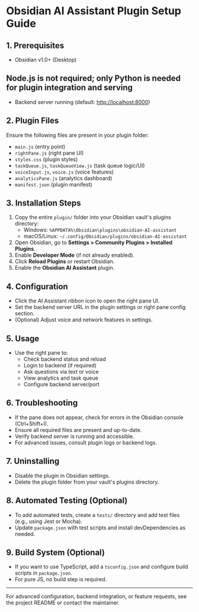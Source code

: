 
# Obsidian AI Assistant Plugin Setup Guide

## 1. Prerequisites

- Obsidian v1.0+ (Desktop)

## Node.js is not required; only Python is needed for plugin integration and serving

- Backend server running (default: <http://localhost:8000>)

## 2. Plugin Files

Ensure the following files are present in your plugin folder:

- `main.js` (entry point)
- `rightPane.js` (right pane UI)
- `styles.css` (plugin styles)
- `taskQueue.js`, `taskQueueView.js` (task queue logic/UI)
- `voiceInput.js`, `voice.js` (voice features)
- `analyticsPane.js` (analytics dashboard)
- `manifest.json` (plugin manifest)

## 3. Installation Steps

1. Copy the entire `plugin/` folder into your Obsidian vault's plugins directory:
   - Windows: `%APPDATA%\Obsidian\plugins\obsidian-AI-assistant`
   - macOS/Linux: `~/.config/Obsidian/plugins/obsidian-AI-assistant`
2. Open Obsidian, go to **Settings > Community Plugins > Installed Plugins**.
3. Enable **Developer Mode** (if not already enabled).
4. Click **Reload Plugins** or restart Obsidian.
5. Enable the **Obsidian AI Assistant** plugin.

## 4. Configuration

- Click the AI Assistant ribbon icon to open the right pane UI.
- Set the backend server URL in the plugin settings or right pane config section.
- (Optional) Adjust voice and network features in settings.

## 5. Usage

- Use the right pane to:
  - Check backend status and reload
  - Login to backend (if required)
  - Ask questions via text or voice
  - View analytics and task queue
  - Configure backend server/port

## 6. Troubleshooting

- If the pane does not appear, check for errors in the Obsidian console (Ctrl+Shift+I).
- Ensure all required files are present and up-to-date.
- Verify backend server is running and accessible.
- For advanced issues, consult plugin logs or backend logs.

## 7. Uninstalling

- Disable the plugin in Obsidian settings.
- Delete the plugin folder from your vault's plugins directory.


## 8. Automated Testing (Optional)

- To add automated tests, create a `tests/` directory and add test files (e.g., using Jest or Mocha).
- Update `package.json` with test scripts and install devDependencies as needed.

## 9. Build System (Optional)

- If you want to use TypeScript, add a `tsconfig.json` and configure build scripts in `package.json`.
- For pure JS, no build step is required.

---
For advanced configuration, backend integration, or feature requests, see the project README or contact the maintainer.
